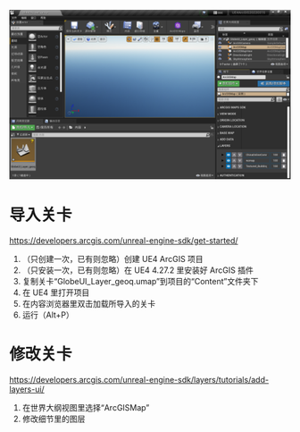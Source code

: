 ![](./shot.png)

# 导入关卡

https://developers.arcgis.com/unreal-engine-sdk/get-started/

1. （只创建一次，已有则忽略）创建 UE4 ArcGIS 项目
2. （只安装一次，已有则忽略）在 UE4 4.27.2 里安装好 ArcGIS 插件
3. 复制关卡“GlobeUI_Layer_geoq.umap”到项目的“Content”文件夹下
4. 在 UE4 里打开项目
5. 在内容浏览器里双击加载所导入的关卡
6. 运行（Alt+P）

# 修改关卡

https://developers.arcgis.com/unreal-engine-sdk/layers/tutorials/add-layers-ui/

1. 在世界大纲视图里选择“ArcGISMap”
2. 修改细节里的图层
